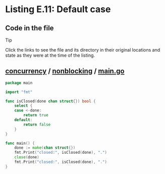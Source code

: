 # Listing E.11: Default case

## Code in the file

> [!TIP]
> Click the links to see the file and its directory in their original locations and state as they were at the time of the listing.

## [concurrency](https://github.com/inancgumus/gobyexample/blob/5fad861086a3749261b4043fa86b5f410657df96/concurrency) / [nonblocking](https://github.com/inancgumus/gobyexample/blob/5fad861086a3749261b4043fa86b5f410657df96/concurrency/nonblocking) / [main.go](https://github.com/inancgumus/gobyexample/blob/5fad861086a3749261b4043fa86b5f410657df96/concurrency/nonblocking/main.go)

```go
package main

import "fmt"

func isClosed(done chan struct{}) bool {
	select {
	case <-done:
		return true
	default:
		return false
	}
}

func main() {
	done := make(chan struct{})
	fmt.Print("closed:", isClosed(done), ".")
	close(done)
	fmt.Print("closed:", isClosed(done), ".")
}
```

